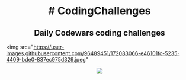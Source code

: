 <h1 align="center"># CodingChallenges</h1>

<h2 align="center">Daily Codewars coding challenges</h2> 



<img src="https://user-images.githubusercontent.com/96489451/172083066-e46101fc-5235-4409-bde0-837ec975d329.jpeg"


<p align="center">
<img src="https://www.codewars.com/users/Widezad/badges/large">
 </p>
 
 
 
